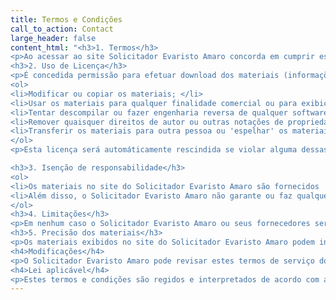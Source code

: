 ```yaml
---
title: Termos e Condições
call_to_action: Contact
large_header: false
content_html: "<h3>1. Termos</h3>
<p>Ao acessar ao site Solicitador Evaristo Amaro concorda em cumprir estes termos de serviço, todas as leis e regulamentos aplicáveis ​​e concorda que é responsável pelo cumprimento de todas as leis locais aplicáveis. Se não concordar com algum desses termos, recomendamos que não use ou aceda a este site. Os materiais nele contidos são protegidos pelas leis de direitos de autor e marcas comerciais aplicáveis.</p>
<h3>2. Uso de Licença</h3>
<p>É concedida permissão para efetuar download dos materiais (informações ou software) do Solicitador Evaristo Amaro, apenas para visualização transitória pessoal e não comercial. Esta é a concessão de uma licença, não uma transferência de título e, sob esta licença, você não pode:</p>
<ol>
<li>Modificar ou copiar os materiais; </li>
<li>Usar os materiais para qualquer finalidade comercial ou para exibição pública (comercial ou não comercial);</li>
<li>Tentar descompilar ou fazer engenharia reversa de qualquer software contido no site Solicitador Evaristo Amaro;</li>
<li>Remover quaisquer direitos de autor ou outras notações de propriedade dos materiais;</li>
<li>Transferir os materiais para outra pessoa ou 'espelhar' os materiais em qualquer outro servidor.</li>
</ol>
<p>Esta licença será automáticamente rescindida se violar alguma dessas restrições e poderá ser rescindida pelo Solicitador Evaristo Amaro a qualquer momento. Ao encerrar a visualização desses materiais ou após o término desta licença, você deve apagar todos os materiais baixados em sua posse, seja em formato eletrónico ou impresso.</p>

<h3>3. Isenção de responsabilidade</h3>
<ol>
<li>Os materiais no site do Solicitador Evaristo Amaro são fornecidos 'como estão'. Solicitador Evaristo Amaro não oferece garantias, expressas ou implícitas, e, por este meio, isenta e nega todas as outras garantias, incluindo, sem limitação, garantias implícitas ou condições de comercialização, adequação a um fim específico ou não violação de propriedade intelectual ou outra violação de direitos.</li>
<li>Além disso, o Solicitador Evaristo Amaro não garante ou faz qualquer representação relativa à precisão, aos resultados prováveis ​​ou à confiabilidade do uso dos materiais em seu site ou de outra forma relacionado a esses materiais ou em sites vinculados a este site.</li>
</ol>
<h3>4. Limitações</h3>
<p>Em nenhum caso o Solicitador Evaristo Amaro ou seus fornecedores serão responsáveis ​​por quaisquer danos (incluindo, sem limitação, danos por perda de dados ou lucro ou devido a interrupção dos negócios) decorrentes do uso ou da incapacidade de usar os materiais do Solicitador Evaristo Amaro, mesmo que o Solicitador Evaristo Amaro ou um representante autorizado do Solicitador Evaristo Amaro tenha sido notificado oralmente ou por escrito da possibilidade de tais danos. Como algumas jurisdições não permitem limitações em garantias implícitas, ou limitações de responsabilidade por danos consequentes ou incidentais, essas limitações podem não se aplicar a si.</p>
<h3>5. Precisão dos materiais</h3>
<p>Os materiais exibidos no site do Solicitador Evaristo Amaro podem incluir erros técnicos, tipográficos ou fotográficos. O Solicitador Evaristo Amaro não garante que qualquer material em seu site seja preciso, completo ou atual. O Solicitador Evaristo Amaro pode fazer alterações nos materiais contidos em seu site a qualquer momento, sem aviso prévio. No entanto, o Solicitador Evaristo Amaro não se compromete a atualizar os materiais.</p>
<h4>Modificações</h4>
<p>O Solicitador Evaristo Amaro pode revisar estes termos de serviço do site a qualquer momento, sem aviso prévio. Ao usar este site, concorda em ficar vinculado à versão atual desses termos de serviço.</p>
<h4>Lei aplicável</h4>
<p>Estes termos e condições são regidos e interpretados de acordo com as leis do Solicitador Evaristo Amaro submetendo a si irrevogavelmente à jurisdição exclusiva dos tribunais.</p>"
---
```

